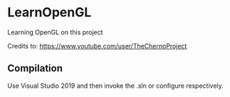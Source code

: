 # LearnOpenGL
Learning OpenGL on this project

Credits to: https://www.youtube.com/user/TheChernoProject

## Compilation
Use Visual Studio 2019 and then invoke the .sln or configure respectively.

